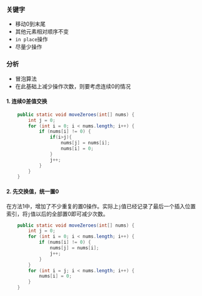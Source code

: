 ### 关键字
- 移动0到末尾
- 其他元素相对顺序不变
- `in place`操作
- 尽量少操作

### 分析
- 冒泡算法
- 在此基础上减少操作次数，则要考虑连续0的情况

#### 1. 连续0差值交换

```java
    public static void moveZeroes(int[] nums) {
        int j = 0;
        for (int i = 0; i < nums.length; i++) {
            if (nums[i] != 0) {
                if(i>j){
                    nums[j] = nums[i];
                    nums[i] = 0;
                }
                j++;
            }
        }
    }
```

#### 2. 先交换值，统一置0

在方法1中，增加了不少重复的置0操作。实际上`j`值已经记录了最后一个插入位置索引，将`j`值以后的全部置0即可减少次数。

```java
    public static void moveZeroes(int[] nums) {
        int j = 0;
        for (int i = 0; i < nums.length; i++) {
            if (nums[i] != 0) {
                nums[j] = nums[i];
                j++;
            }
        }
        for (int i = j; i < nums.length; i++) {
            nums[i] = 0;
        }
    }
```
